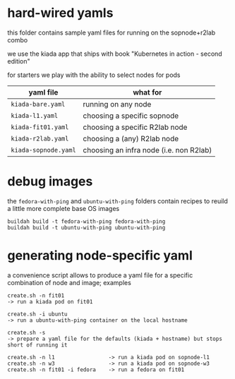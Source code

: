 # hard-wired yamls

this folder contains sample yaml files for running on the sopnode+r2lab combo

we use the kiada app that ships with book "Kubernetes in action - second edition"

for starters we play with the ability to select nodes for pods

| yaml file | what for |
|-|-|
| `kiada-bare.yaml` | running on any node |
| `kiada-l1.yaml` | choosing a specific sopnode |
| `kiada-fit01.yaml` | choosing a specific R2lab node |
| `kiada-r2lab.yaml` | choosing a (any) R2lab node|
| `kiada-sopnode.yaml` | choosing an infra node (i.e. non R2lab) |

# debug images

the `fedora-with-ping` and `ubuntu-with-ping` folders contain recipes to reuild a little more complete base OS images

```
buildah build -t fedora-with-ping fedora-with-ping
buildah build -t ubuntu-with-ping ubuntu-with-ping
```

# generating node-specific yaml

a convenience script allows to produce a yaml file for a specific combination of node and image; examples

```
create.sh -n fit01
-> run a kiada pod on fit01

create.sh -i ubuntu
-> run a ubuntu-with-ping container on the local hostname

create.sh -s
-> prepare a yaml file for the defaults (kiada + hostname) but stops short of running it

create.sh -n l1                 -> run a kiada pod on sopnode-l1
create.sh -n w3                 -> run a kiada pod on sopnode-w3
create.sh -n fit01 -i fedora    -> run a fedora on fit01
```